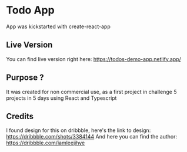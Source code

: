 # Todo App

App was kickstarted with create-react-app

## Live Version

You can find live version right here: https://todos-demo-app.netlify.app/

## Purpose ?

It was created for non commercial use, as a first project in challenge 5 projects in 5 days using React and Typescript

## Credits

I found design for this on dribbble, here's the link to design: https://dribbble.com/shots/3384144
And here you can find the author: https://dribbble.com/iamleejihye

